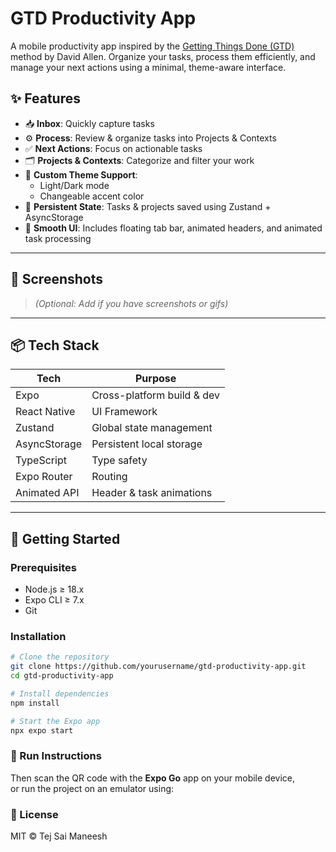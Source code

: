 # GTD Productivity App

A mobile productivity app inspired by the [Getting Things Done (GTD)](https://gettingthingsdone.com/) method by David Allen. Organize your tasks, process them efficiently, and manage your next actions using a minimal, theme-aware interface.

## ✨ Features

- 📥 **Inbox**: Quickly capture tasks
- ⚙️ **Process**: Review & organize tasks into Projects & Contexts
- ✅ **Next Actions**: Focus on actionable tasks
- 🗂️ **Projects & Contexts**: Categorize and filter your work
- 🎨 **Custom Theme Support**:
  - Light/Dark mode
  - Changeable accent color
- 💾 **Persistent State**: Tasks & projects saved using Zustand + AsyncStorage
- 🎯 **Smooth UI**: Includes floating tab bar, animated headers, and animated task processing

---

## 📸 Screenshots

> *(Optional: Add if you have screenshots or gifs)*

---

## 📦 Tech Stack

| Tech         | Purpose                        |
|--------------|---------------------------------|
| Expo         | Cross-platform build & dev     |
| React Native | UI Framework                   |
| Zustand      | Global state management        |
| AsyncStorage | Persistent local storage       |
| TypeScript   | Type safety                    |
| Expo Router  | Routing                        |
| Animated API | Header & task animations       |

---

## 🚀 Getting Started

### Prerequisites

- Node.js ≥ 18.x
- Expo CLI ≥ 7.x  
- Git

### Installation

```bash
# Clone the repository
git clone https://github.com/yourusername/gtd-productivity-app.git
cd gtd-productivity-app

# Install dependencies
npm install

# Start the Expo app
npx expo start
```

### 🚀 Run Instructions

Then scan the QR code with the **Expo Go** app on your mobile device,  
or run the project on an emulator using:

### 📄 License

MIT © Tej Sai Maneesh

